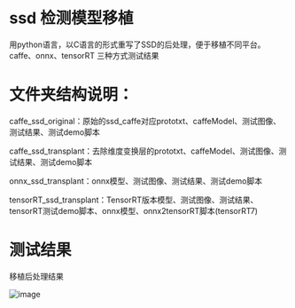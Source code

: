 # ssd 检测模型移植

用python语言，以C语言的形式重写了SSD的后处理，便于移植不同平台。caffe、onnx、tensorRT 三种方式测试结果

# 文件夹结构说明：
 caffe_ssd_original：原始的ssd_caffe对应prototxt、caffeModel、测试图像、测试结果、测试demo脚本
 
 caffe_ssd_transplant：去除维度变换层的prototxt、caffeModel、测试图像、测试结果、测试demo脚本
 
 onnx_ssd_transplant：onnx模型、测试图像、测试结果、测试demo脚本
 
 tensorRT_ssd_transplant：TensorRT版本模型、测试图像、测试结果、tensorRT测试demo脚本、onnx模型、onnx2tensorRT脚本(tensorRT7)
  

# 测试结果
移植后处理结果

![image](https://github.com/cqu20160901/ssd_caffe_onnx/blob/master/caffe_ssd_transplant/test_result.jpg)
